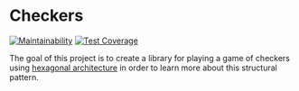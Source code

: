 # Checkers

[![Maintainability](https://api.codeclimate.com/v1/badges/1833feba0c6847a0035a/maintainability)](https://codeclimate.com/github/Catsuko/checkers/maintainability)
[![Test Coverage](https://api.codeclimate.com/v1/badges/1833feba0c6847a0035a/test_coverage)](https://codeclimate.com/github/Catsuko/checkers/test_coverage)

The goal of this project is to create a library for playing a game of checkers using [hexagonal architecture](https://jmgarridopaz.github.io/content/hexagonalarchitecture.html#tc1) in order to learn more about this structural pattern.
